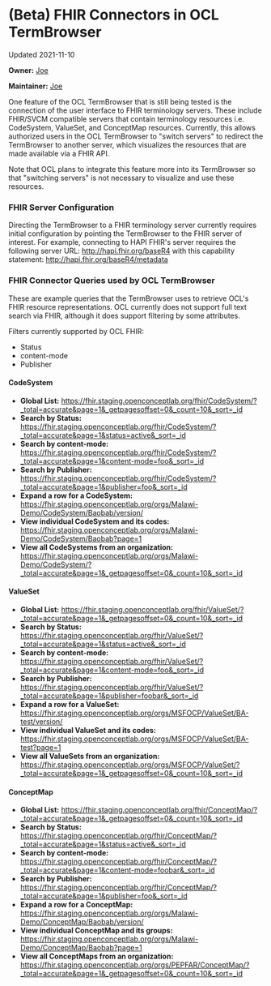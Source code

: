 # (Beta) FHIR Connectors in OCL TermBrowser
Updated 2021-11-10

**Owner:** [Joe](https://github.com/jamlung-ri/)

**Maintainer:** [Joe](https://github.com/jamlung-ri/)

One feature of the OCL TermBrowser that is still being tested is the connection of the user interface to FHIR terminology servers. These include FHIR/SVCM compatible servers that contain terminology resources i.e. CodeSystem, ValueSet, and ConceptMap resources. Currently, this allows authorized users in the OCL TermBrowser to "switch servers" to redirect the TermBrowser to another server, which visualizes the resources that are made available via a FHIR API. 

Note that OCL plans to integrate this feature more into its TermBrowser so that "switching servers" is not necessary to visualize and use these resources.


### FHIR Server Configuration
Directing the TermBrowser to a FHIR terminology server currently requires initial configuration by pointing the TermBrowser to the FHIR server of interest. For example, connecting to HAPI FHIR's server requires the following server URL: http://hapi.fhir.org/baseR4 with this capability statement: http://hapi.fhir.org/baseR4/metadata 

### FHIR Connector Queries used by OCL TermBrowser

These are example queries that the TermBrowser uses to retrieve OCL's FHIR resource representations. OCL currently does not support full text search via FHIR, although it does support filtering by some attributes.

Filters currently supported by OCL FHIR:

 * Status
 * content-mode
 * Publisher

#### CodeSystem

- **Global List:** https://fhir.staging.openconceptlab.org/fhir/CodeSystem/?_total=accurate&page=1&_getpagesoffset=0&_count=10&_sort=_id 
- **Search by Status:** https://fhir.staging.openconceptlab.org/fhir/CodeSystem/?_total=accurate&page=1&status=active&_sort=_id 
- **Search by content-mode:** https://fhir.staging.openconceptlab.org/fhir/CodeSystem/?_total=accurate&page=1&content-mode=foo&_sort=_id 
- **Search by Publisher:** https://fhir.staging.openconceptlab.org/fhir/CodeSystem/?_total=accurate&page=1&publisher=foo&_sort=_id 
- **Expand a row for a CodeSystem:** https://fhir.staging.openconceptlab.org/orgs/Malawi-Demo/CodeSystem/Baobab/version/ 
- **View individual CodeSystem and its codes:** https://fhir.staging.openconceptlab.org/orgs/Malawi-Demo/CodeSystem/Baobab?page=1 
- **View all CodeSystems from an organization:** https://fhir.staging.openconceptlab.org/orgs/Malawi-Demo/CodeSystem/?_total=accurate&page=1&_getpagesoffset=0&_count=10&_sort=_id 

#### ValueSet

- **Global List:** https://fhir.staging.openconceptlab.org/fhir/ValueSet/?_total=accurate&page=1&_getpagesoffset=0&_count=10&_sort=_id 
- **Search by Status:** https://fhir.staging.openconceptlab.org/fhir/ValueSet/?_total=accurate&page=1&status=active&_sort=_id
- **Search by content-mode:** https://fhir.staging.openconceptlab.org/fhir/ValueSet/?_total=accurate&page=1&content-mode=foo&_sort=_id
- **Search by Publisher:** https://fhir.staging.openconceptlab.org/fhir/ValueSet/?_total=accurate&page=1&publisher=foobar&_sort=_id 
- **Expand a row for a ValueSet:** https://fhir.staging.openconceptlab.org/orgs/MSFOCP/ValueSet/BA-test/version/ 
- **View individual ValueSet and its codes:** https://fhir.staging.openconceptlab.org/orgs/MSFOCP/ValueSet/BA-test?page=1 
- **View all ValueSets from an organization:** https://fhir.staging.openconceptlab.org/orgs/MSFOCP/ValueSet/?_total=accurate&page=1&_getpagesoffset=0&_count=10&_sort=_id 

#### ConceptMap

- **Global List:** https://fhir.staging.openconceptlab.org/fhir/ConceptMap/?_total=accurate&page=1&_getpagesoffset=0&_count=10&_sort=_id 
- **Search by Status:** https://fhir.staging.openconceptlab.org/fhir/ConceptMap/?_total=accurate&page=1&status=active&_sort=_id 
- **Search by content-mode:** https://fhir.staging.openconceptlab.org/fhir/ConceptMap/?_total=accurate&page=1&content-mode=foobar&_sort=_id 
- **Search by Publisher:** https://fhir.staging.openconceptlab.org/fhir/ConceptMap/?_total=accurate&page=1&publisher=foo&_sort=_id 
- **Expand a row for a ConceptMap:** https://fhir.staging.openconceptlab.org/orgs/Malawi-Demo/ConceptMap/Baobab/version/ 
- **View individual ConceptMap and its groups:** https://fhir.staging.openconceptlab.org/orgs/Malawi-Demo/ConceptMap/Baobab?page=1 
- **View all ConceptMaps from an organization:** https://fhir.staging.openconceptlab.org/orgs/PEPFAR/ConceptMap/?_total=accurate&page=1&_getpagesoffset=0&_count=10&_sort=_id 



